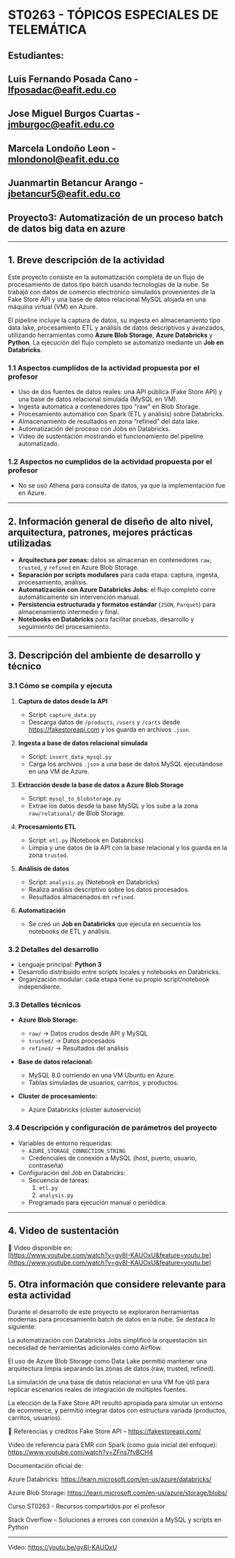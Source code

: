 # ST0263 - TÓPICOS ESPECIALES DE TELEMÁTICA
## Estudiantes:
## Luis Fernando Posada Cano - lfposadac@eafit.edu.co
## Jose Miguel Burgos Cuartas - jmburgoc@eafit.edu.co
## Marcela Londoño Leon - mlondonol@eafit.edu.co
## Juanmartin Betancur Arango - jbetancur5@eafit.edu.co
## Proyecto3: Automatización de un proceso batch de datos big data en azure

- - -
## 1. Breve descripción de la actividad

Este proyecto consiste en la automatización completa de un flujo de procesamiento de datos tipo batch usando tecnologías de la nube. Se trabajó con datos de comercio electrónico simulados provenientes de la Fake Store API y una base de datos relacional MySQL alojada en una máquina virtual (VM) en Azure.

El pipeline incluye la captura de datos, su ingesta en almacenamiento tipo data lake, procesamiento ETL y análisis de datos descriptivos y avanzados, utilizando herramientas como **Azure Blob Storage**, **Azure Databricks** y **Python**. La ejecución del flujo completo se automatizó mediante un **Job en Databricks**.

### 1.1 Aspectos cumplidos de la actividad propuesta por el profesor

- Uso de dos fuentes de datos reales: una API pública (Fake Store API) y una base de datos relacional simulada (MySQL en VM).
- Ingesta automática a contenedores tipo "raw" en Blob Storage.
- Procesamiento automático con Spark (ETL y análisis) sobre Databricks.
- Almacenamiento de resultados en zona “refined” del data lake.
- Automatización del proceso con Jobs en Databricks.
- Video de sustentación mostrando el funcionamiento del pipeline automatizado.

### 1.2 Aspectos no cumplidos de la actividad propuesta por el profesor

- No se usó Athena para consulta de datos, ya que la implementación fue en Azure.

---

## 2. Información general de diseño de alto nivel, arquitectura, patrones, mejores prácticas utilizadas

- **Arquitectura por zonas:** datos se almacenan en contenedores `raw`, `trusted`, y `refined` en Azure Blob Storage.
- **Separación por scripts modulares** para cada etapa: captura, ingesta, procesamiento, análisis.
- **Automatización con Azure Databricks Jobs**: el flujo completo corre automáticamente sin intervención manual.
- **Persistencia estructurada y formatos estándar** (`JSON`, `Parquet`) para almacenamiento intermedio y final.
- **Notebooks en Databricks** para facilitar pruebas, desarrollo y seguimiento del procesamiento.

---

## 3. Descripción del ambiente de desarrollo y técnico
### 3.1 Cómo se compila y ejecuta

1. **Captura de datos desde la API**
   - Script: `capture_data.py`
   - Descarga datos de `/products`, `/users` y `/carts` desde https://fakestoreapi.com y los guarda en archivos `.json`.

2. **Ingesta a base de datos relacional simulada**
   - Script: `insert_data_mysql.py`
   - Carga los archivos `.json` a una base de datos MySQL ejecutándose en una VM de Azure.

3. **Extracción desde la base de datos a Azure Blob Storage**
   - Script: `mysql_to_blobstorage.py`
   - Extrae los datos desde la base MySQL y los sube a la zona `raw/relational/` de Blob Storage.

4. **Procesamiento ETL**
   - Script: `etl.py` (Notebook en Databricks)
   - Limpia y une datos de la API con la base relacional y los guarda en la zona `trusted`.

5. **Análisis de datos**
   - Script: `analysis.py` (Notebook en Databricks)
   - Realiza análisis descriptivo sobre los datos procesados.
   - Resultados almacenados en `refined`.

6. **Automatización**
   - Se creó un **Job en Databricks** que ejecuta en secuencia los notebooks de ETL y análisis.

### 3.2 Detalles del desarrollo

- Lenguaje principal: **Python 3**
- Desarrollo distribuido entre scripts locales y notebooks en Databricks.
- Organización modular: cada etapa tiene su propio script/notebook independiente.

### 3.3 Detalles técnicos

- **Azure Blob Storage:**
  - `raw/` → Datos crudos desde API y MySQL
  - `trusted/` → Datos procesados
  - `refined/` → Resultados del análisis

- **Base de datos relacional:**
  - MySQL 8.0 corriendo en una VM Ubuntu en Azure.
  - Tablas simuladas de usuarios, carritos, y productos.

- **Cluster de procesamiento:**
  - Azure Databricks (clúster autoservicio)

### 3.4 Descripción y configuración de parámetros del proyecto

- Variables de entorno requeridas:
  - `AZURE_STORAGE_CONNECTION_STRING`
  - Credenciales de conexión a MySQL (host, puerto, usuario, contraseña)
- Configuración del Job en Databricks:
  - Secuencia de tareas:
    1. `etl.py`
    2. `analysis.py`
  - Programado para ejecución manual o periódica.

---

## 4. Video de sustentación

🎥 Video disponible en:  
[https://www.youtube.com/watch?v=gv8I-KAUOxU&feature=youtu.be](https://www.youtube.com/watch?v=gv8I-KAUOxU&feature=youtu.be)

## 5. Otra información que considere relevante para esta actividad

Durante el desarrollo de este proyecto se exploraron herramientas modernas para procesamiento batch de datos en la nube. Se destaca lo siguiente:

La automatización con Databricks Jobs simplificó la orquestación sin necesidad de herramientas adicionales como Airflow.

El uso de Azure Blob Storage como Data Lake permitió mantener una arquitectura limpia separando las zonas de datos (raw, trusted, refined).

La simulación de una base de datos relacional en una VM fue útil para replicar escenarios reales de integración de múltiples fuentes.

La elección de la Fake Store API resultó apropiada para simular un entorno de ecommerce, y permitió integrar datos con estructura variada (productos, carritos, usuarios).

🔗 Referencias y créditos
Fake Store API – https://fakestoreapi.com/

Video de referencia para EMR con Spark (como guía inicial del enfoque):
https://www.youtube.com/watch?v=ZFns7fvBCH4

Documentación oficial de:

Azure Databricks: https://learn.microsoft.com/en-us/azure/databricks/

Azure Blob Storage: https://learn.microsoft.com/en-us/azure/storage/blobs/

Curso ST0263 - Recursos compartidos por el profesor

Stack Overflow – Soluciones a errores con conexión a MySQL y scripts en Python

---
Video: https://youtu.be/gv8I-KAUOxU

